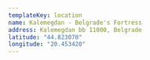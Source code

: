 ```yaml
---
templateKey: location
name: Kalemegdan - Belgrade's Fortress
address: Kalemegdan bb 11000, Belgrade
latitude: "44.823070"
longitude: "20.453420"
---
```

